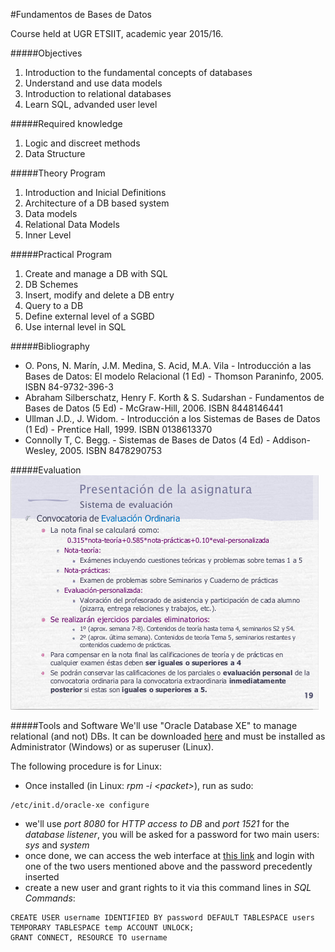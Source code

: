 #Fundamentos de Bases de Datos

Course held at UGR ETSIIT, academic year 2015/16.

#####Objectives
1. Introduction to the fundamental concepts of databases
2. Understand and use data models
3. Introduction to relational databases
4. Learn SQL, advanded user level

#####Required knowledge
1. Logic and discreet methods
2. Data Structure

#####Theory Program
1. Introduction and Inicial Definitions
2. Architecture of a DB based system
3. Data models
4. Relational Data Models
5. Inner Level

#####Practical Program
1. Create and manage a DB with SQL
2. DB Schemes
3. Insert, modify and delete a DB entry
4. Query to a DB
5. Define external level of a SGBD
6. Use internal level in SQL

#####Bibliography
- O. Pons, N. Marín, J.M. Medina, S. Acid, M.A. Vila - Introducción a las Bases de Datos: El modelo Relacional (1 Ed) - Thomson Paraninfo, 2005. ISBN 84-9732-396-3
- Abraham Silberschatz, Henry F. Korth & S. Sudarshan - Fundamentos de Bases de Datos (5 Ed) - McGraw-Hill, 2006. ISBN 8448146441
- Ullman J.D., J. Widom. - Introducción a los Sistemas de Bases de Datos (1 Ed) - Prentice Hall, 1999. ISBN 0138613370
- Connolly T, C. Begg. - Sistemas de Bases de Datos (4 Ed) - Addison-Wesley, 2005. ISBN 8478290753

#####Evaluation
![Evaluation](/images/eval.png)

#####Tools and Software
We'll use "Oracle Database XE" to manage relational (and not) DBs. It can be downloaded [here](http://www.oracle.com/technetwork/database/database-technologies/express-edition/downloads/index.html) and must be installed as Administrator (Windows) or as superuser (Linux).<p>
The following procedure is for Linux:
- Once installed (in Linux: _rpm -i \<packet\>_), run as sudo:
```
/etc/init.d/oracle-xe configure
```
- we'll use _port 8080_ for _HTTP access to DB_ and _port 1521_ for the _database listener_, you will be asked for a password for two main users: _sys_ and _system_
- once done, we can access the web interface at [this link](http://127.0.0.1:8080/apex) and login with one of the two users mentioned above and the password precedently inserted
- create a new user and grant rights to it via this command lines in _SQL Commands_:
```
CREATE USER username IDENTIFIED BY password DEFAULT TABLESPACE users TEMPORARY TABLESPACE temp ACCOUNT UNLOCK;
GRANT CONNECT, RESOURCE TO username
```

